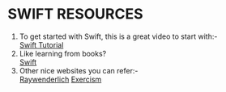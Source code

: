 # SWIFT RESOURCES
1. To get started with Swift, this is a great video to start with:-<br>
[Swift Tutorial](https://youtu.be/Pd8IvykiW20)
2. Like learning from books?<br>
[Swift](https://books.apple.com/us/book/the-swift-programming-language-swift-5-3/id881256329)
3. Other nice websites you can refer:-<br>
[Raywenderlich](https://www.raywenderlich.com/)
[Exercism](https://exercism.io/tracks/swift)